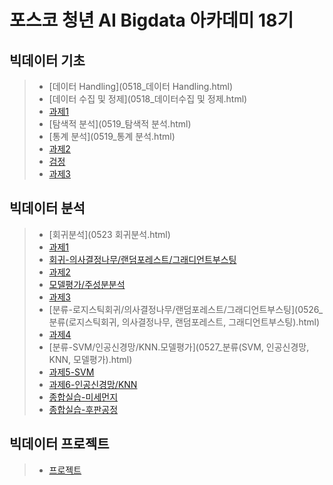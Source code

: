 # 포스코 청년 AI Bigdata 아카데미 18기


## 빅데이터 기초

>  - [데이터 Handling](0518_데이터 Handling.html)
>  - [데이터 수집 및 정제](0518_데이터수집 및 정제.html)
>  - [과제1](C3하지혜_빅데이터분석기초1일차.html)
>  - [탐색적 분석](0519_탐색적 분석.html)
>  - [통계 분석](0519_통계 분석.html)
>  - [과제2](C3하지혜_빅데이터분석기초2일차.html)
>  - [검정](0520_검정.html)
>  - [과제3](C3하지혜_빅데이터분석기초3일차.html) <br/>
 
## 빅데이터 분석

>  - [회귀분석](0523 회귀분석.html)
>  - [과제1](C3하지혜_0523과제.html)
>  - [회귀-의사결정나무/랜덤포레스트/그래디언트부스팅](0524_의사결정나무_랜덤포레스트_그래디언트부스팅.html)
>  - [과제2](C3하지혜_0524과제.html)
>  - [모델평가/주성분분석](0525_모델평가_주성분분석.html)
>  - [과제3](C3하지혜_0525과제.html)
>  - [분류-로지스틱회귀/의사결정나무/랜덤포레스트/그래디언트부스팅](0526_분류(로지스틱회귀, 의사결정나무, 랜덤포레스트, 그래디언트부스팅).html)
>  - [과제4](C3하지혜_0526과제.html)
>  - [분류-SVM/인공신경망/KNN.모델평가](0527_분류(SVM, 인공신경망, KNN, 모델평가).html) <br/>
>  - [과제5-SVM](C3하지혜_0527과제.html)
>  - [과제6-인공신경망/KNN](C3하지혜_0528과제.html)
>  - [종합실습-미세먼지](C3하지혜_종합실습1.html)
>  - [종합실습-후판공정](C3하지혜_종합실습2.html)

## 빅데이터 프로젝트
>  - [프로젝트]()
